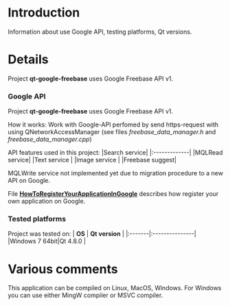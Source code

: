 # Introduction #

Information about use Google API, testing platforms, Qt versions.

# Details #

Project **qt-google-freebase** uses Google Freebase API v1.

### Google API ###

Project **qt-google-freebase** uses Google Freebase API v1.

How it works:
Work with Google-API perfomed by send https-request with using QNetworkAccessManager (see files _freebase\_data\_manager.h_ and _freebase\_data\_manager.cpp_)

API features used in this project:
|Search service|
|:-------------|
|MQLRead service|
|Text service  |
|Image service |
|Freebase suggest|

MQLWrite service not implemented yet due to migration procedure to a new API on Google.

File **[HowToRegisterYourAppIicationInGoogle](http://code.google.com/p/qt-google-freebase/wiki/HowToRegisterYourApplicationInGoogle)** describes how register your own application on Google.

### Tested platforms ###
Project was tested on:
| **OS** | **Qt version** |
|:-------|:---------------|
|Windows 7 64bit|Qt 4.8.0        |

# Various comments #

This application can be compiled on Linux, MacOS, Windows. For Windows you can use either MingW compiler or MSVC compiler.